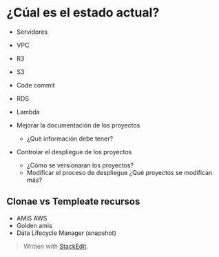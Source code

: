 # ¿Cúal es el estado actual?
- Servidores
- VPC
- R3
- S3
- Code commit 
- RDS
- Lambda

- Mejorar la documentación de los proyectos 
	- ¿Què información debe tener?
- Controlar el despliegue de los proyectos 	
	- ¿Cómo se versionaran los proyectos?
	- Modificar el proceso de despliegue 
 ¿Qué proyectos se modifican más?
 

## Clonae vs Templeate recursos
- AMiS AWS
-  Golden amis
- Data Lifecycle Manager (snapshot)
> Written with [StackEdit](https://stackedit.io/).
<!--stackedit_data:
eyJoaXN0b3J5IjpbNTcwNTQxNjJdfQ==
-->